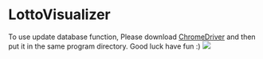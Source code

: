# LottoVisualizer
To use update database function, Please download [ChromeDriver](https://chromedriver.chromium.org/) and then put it in the same program directory. Good luck have fun :)
![](![dialog](https://user-images.githubusercontent.com/56642026/130341208-75a66789-98a1-4757-8d9f-78a7a9f3a65b.png))

